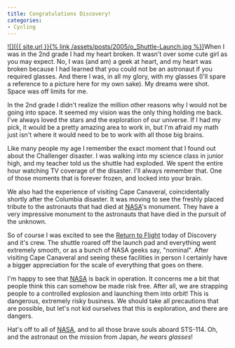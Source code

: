 ```yaml
---
title: Congratulations Discovery!
categories:
- Cycling
---
```


[![]({{ site.url }}{% link /assets/posts/2005/o_Shuttle-Launch.jpg %})](http://www.nasa.gov/returntoflight/main/)When I was in the 2nd grade I had my heart broken. It wasn't over some cute girl as you may expect. No, I was (and am) a geek at heart, and my heart was broken because I had learned that you could not be an astronaut if you required glasses. And there I was, in all my glory, with my glasses (I'll spare a reference to a picture here for my own sake). My dreams were shot. Space was off limits for me.

In the 2nd grade I didn't realize the million other reasons why I would not be going into space. It seemed my vision was the only thing holding me back. I've always loved the stars and the exploration of our universe. If I had my pick, it would be a pretty amazing area to work in, but I'm afraid my math just isn't where it would need to be to work with all those big brains.

Like many people my age I remember the exact moment that I found out about the Challenger disaster. I was walking into my science class in junior high, and my teacher told us the shuttle had exploded. We spent the entire hour watching TV coverage of the disaster. I'll always remember that. One of those moments that is forever frozen, and locked into your brain.

We also had the experience of visiting Cape Canaveral, coincidentally shortly after the Columbia disaster. It was moving to see the freshly placed tribute to the astronauts that had died at [NASA](http://www.nasa.gov/)'s monument. They have a very impressive monument to the astronauts that have died in the pursuit of the unknown.

So of course I was excited to see the [Return to Flight](http://www.nasa.gov/returntoflight/main/) today of Discovery and it's crew. The shuttle roared off the launch pad and everything went extremely smooth, or as a bunch of NASA geeks say, "nominal". After visiting Cape Canaveral and seeing these facilities in person I certainly have a bigger appreciation for the scale of everything that goes on there.

I'm happy to see that [NASA](http://www.nasa.gov/) is back in operation. It concerns me a bit that people think this can somehow be made risk free. After all, we are strapping people to a controlled explosion and launching them into orbit! This is dangerous, extremely risky business. We should take all precautions that are possible, but let's not kid ourselves that this is exploration, and there are dangers.

Hat's off to all of [NASA](http://www.nasa.gov/), and to all those brave souls aboard STS-114. Oh, and the astronaut on the mission from Japan, _he wears glasses_!
